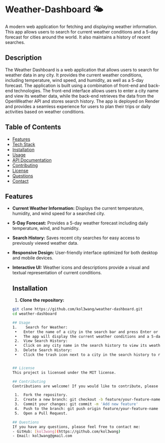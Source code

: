 # Weather-Dashboard 🌤️
  A modern web application for fetching and displaying weather information. This app allows users to search for current weather conditions and a 5-day forecast for cities around the world. It also maintains a history of recent searches.

  ## Description
  The Weather Dashboard is a web application that allows users to search for weather data in any city. It provides the current weather conditions, including temperature, wind speed, and humidity, as well as a 5-day forecast. The application is built using a combination of front-end and back-end technologies. The front-end interface allows users to enter a city name and view its weather data, while the back-end retrieves the data from the OpenWeather API and stores search history. The app is deployed on Render and provides a seamless experience for users to plan their trips or daily activities based on weather conditions.

  ## Table of Contents
- [Features](#features)
- [Tech Stack](#tech-stack)
- [Installation](#installation)
- [Usage](#usage)
- [API Documentation](#api-documentation)
- [Contributing](#contributing)
- [License](#license)
- [Questions](#questions)
- [Contact](#contact)

## Features

- **Current Weather Information:** Displays the current temperature, humidity, and wind speed for a searched city.
- **5-Day Forecast:** Provides a 5-day weather forecast including daily temperature, wind, and humidity.
- **Search History:** Saves recent city searches for easy access to previously viewed weather data.
- **Responsive Design:** User-friendly interface optimized for both desktop and mobile devices.
- **Interactive UI:** Weather icons and descriptions provide a visual and textual representation of current conditions.

  
  ## Installation
  1. **Clone the repository:**
   ```bash
   git clone https://github.com/kol3wang/weather-dashboard.git
   cd weather-dashboard
  
  ## Usage
  1.	Search for Weather:
	•	Enter the name of a city in the search bar and press Enter or click the search button.
	•	The app will display the current weather conditions and a 5-day forecast for the city.
	2.	View Search History:
	•	Click on any city name in the search history to view its weather information again.
	3.	Delete Search History:
	•	Click the trash icon next to a city in the search history to remove it from the list.

  
  ## License
  This project is licensed under the MIT license.
  
  ## Contributing
  Contributions are welcome! If you would like to contribute, please follow these steps:

	1.	Fork the repository.
	2.	Create a new branch: git checkout -b feature/your-feature-name
	3.	Commit your changes: git commit -m 'Add new feature'
	4.	Push to the branch: git push origin feature/your-feature-name
	5.	Open a Pull Request.
  
  ## Questions
  If you have any questions, please feel free to contact me:
  - GitHub: [kol3wang](https://github.com/kol3wang)
  - Email: kol3wang@gmail.com
    